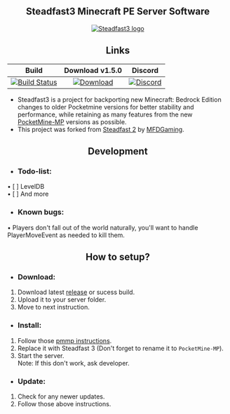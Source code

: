 <div align="center">
	<h2>Steadfast3 Minecraft PE Server Software</h2>
</div>
<div align=center>
	<a href=" https://github.com/MFDGaming/PocketMine-Steadfast3">
		<img src="https://github.com/MFDGaming/PocketMine-Steadfast3/blob/master/Steadfast3.png" alt="Steadfast3 logo" title="Aimeos" align="center">
	</a>
</div>

<div align="center">
	<h2>Links</h2>
</div>

| Build | Download v1.5.0 | Discord |
| :---: | :---: | :---: |
| [![Build Status](https://travis-ci.org/MFDGaming/PocketMine-Steadfast3.svg?branch=master)](https://travis-ci.org/github/MFDGaming/PocketMine-Steadfast3) | [![Download](https://img.shields.io/badge/Download-PHAR-orange)](https://github.com/MFDGaming/PocketMine-Steadfast3/releases/download/v1.5.0/Steadfast3_1.5.0.phar) | [![Discord](https://img.shields.io/badge/Chat-On%20Discord-738BD7.svg?style=normal&colorB=7289da)](https://discord.gg/fUhjt5n) |

- Steadfast3 is a project for backporting new Minecraft: Bedrock Edition changes to older Pocketmine versions for better stability and performance, while retaining as many features from the new [PocketMine-MP](https://github.com/pmmp/Pocketmine-MP) versions as possible.<br>
- This project was forked from [Steadfast 2]( https://github.com/Hydreon/Steadfast2) by [MFDGaming](https://github.com/MFDGaming).

<div align="center">
	<h2>Development</h2>
</div>

 - <h3>Todo-list:</h3>
• [ ] LevelDB <br>
• [ ] And more
 - <h3>Known bugs:</h3>
• Players don't fall out of the world naturally, you'll want to handle PlayerMoveEvent as needed to kill them.
<div align="center">
	<h2>How to setup?</h2>
</div>

 - <h3>Download:</h3>
 1. Download latest [release](https://github.com/NTT1906/Annihilation/releases) or sucess build.
 2. Upload it to your server folder.
 3. Move to next instruction.
 
 -  <h3>Install:</h3>
1. Follow those [pmmp instructions]( https://pmmp.readthedocs.io/en/rtfd/installation.html).
2. Replace it with Steadfast 3 (Don't forget to rename it to `PocketMine-MP`).
3. Start the server.<br>
Note: If this don't work, ask developer.

 -  <h3>Update:</h3>
1. Check for any newer updates.
2. Follow those above instructions.
